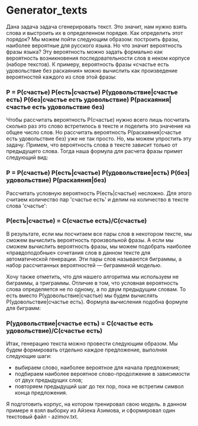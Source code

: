 # Generator_texts

Дана задача задача сгенерировать текст. Это значит, нам нужно взять слова и выстроить их в определенном порядке. Как определить этот порядок? Мы можем пойти следующим образом: построить фразы, наиболее вероятные для русского языка. Но что значит вероятность фразы языка? Эту вероятность можно задать формально как вероятность возникновения последовательности слов в неком корпусе (наборе текстов). К примеру, вероятность фразы «счастье есть удовольствие без раскаяния» можно вычислить как произведение вероятностей каждого из слов этой фразы:
<h3>P = P(счастье) P(есть|счастье) P(удовольствие|счастье есть) P(без|счастье есть удовольствие) P(раскаяния|счастье есть удовольствие без)</h3>
Чтобы рассчитать вероятность P(счастье) нужно всего лишь посчитать сколько раз это слово встретилось в тексте и поделить это значение на общее число слов. Но рассчитать вероятность P(раскаяния|счастье есть удовольствие без) уже не так просто. Но, мы можем упростить эту задачу. Примем, что вероятность слова в тексте зависит только от предыдущего слова. Тогда наша формула для расчета фразы примет следующий вид:
<h3>P = P(счастье) P(есть|счастье) P(удовольствие|есть) P(без|удовольствие) P(раскаяния|без)</h3>
Рассчитать условную вероятность P(есть|счастье) несложно. Для этого считаем количество пар 'счастье есть' и делим на количество в тексте слова 'счастье':
<h3>P(есть|счастье) = C(счастье есть)/С(счастье)</h3>
В результате, если мы посчитаем все пары слов в некотором тексте, мы сможем вычислить вероятность произвольной фразы. А если мы сможем вычислить вероятность фразы, мы можем подобрать наиболее «правдоподобные» сочетания слов в данном тексте для автоматической генерации. Эти пары слов называются биграммы, а набор рассчитанных вероятностей — биграммной моделью.

Хочу также отметить, что для нашего алгоритма мы используем не биграммы, а триграммы. Отличие в том, что условная вероятность слова определяется не по одному, а по двум предыдущим словам. То есть вместо P(удовольствие|счастье) мы будем вычислять P(удовольствие|счастье есть). Формула вычисления подобна формуле для биграмм:
<h3>P(удовольствие|счастье есть) = C(счастье есть удовольствие)/С(счастье есть)</h3>
Итак, генерацию текста можно провести следующим образом. Мы будем формировать отдельно каждое предложение, выполняя следующие шаги:
<ul>
  <li>выбираем слово, наиболее вероятное для начала предложения;</li>
  <li>подбираем наиболее вероятное слово-продолжение в зависимости от двух предыдущих слов;</li>
  <li>повторяем предыдущий шаг до тех пор, пока не встретим символ конца предложения.</li>
</ul>
Я подготовить корпус, на котором тренировал свою модель. в данном примере я взял выборку из Айзека Азимова, и сформировал один текстовый файл - azimov.txt.
